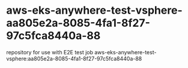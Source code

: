 # aws-eks-anywhere-test-vsphere-aa805e2a-8085-4fa1-8f27-97c5fca8440a-88
repository for use with E2E test job aws-eks-anywhere-test-vsphere:aa805e2a-8085-4fa1-8f27-97c5fca8440a-88
